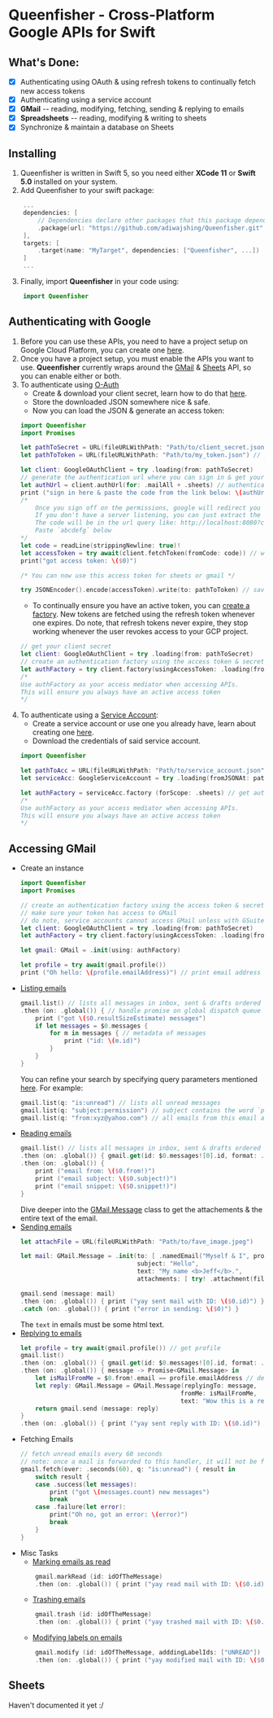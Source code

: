 # Queenfisher - Cross-Platform Google APIs for Swift

## What's Done:
- [x] Authenticating using OAuth & using refresh tokens to continually fetch new access tokens
- [x] Authenticating using a service account
- [x] **GMail** -- reading, modifying, fetching, sending & replying to emails
- [x] **Spreadsheets** -- reading, modifying & writing to sheets 
- [x] Synchronize & maintain a database on Sheets

## Installing

1. Queenfisher is written in Swift 5, so you need either **XCode 11** or **Swift 5.0** installed on your system.
2. Add Queenfisher to your swift package: 
``` swift
	...
	dependencies: [
		// Dependencies declare other packages that this package depends on.
		.package(url: "https://github.com/adiwajshing/Queenfisher.git", from: "0.1.0")
	],
	targets: [
		.target(name: "MyTarget", dependencies: ["Queenfisher", ...])
	]
	...
```
3. Finally, import **Queenfisher** in your code using:
``` swift
	import Queenfisher
```

## Authenticating with Google

1. Before you can use these APIs, you need to have a project setup on Google Cloud Platform, you can create one [here](https://console.developers.google.com/projectcreate). 
2. Once you have a project setup, you must enable the APIs you want to use. **Queenfisher** currently wraps around the [GMail](https://developers.google.com/gmail/api/v1/reference) & [Sheets]() API, so you can enable either or both.
3. To authenticate using [O-Auth](https://developers.google.com/identity/protocols/oauth2/web-server)
	- Create & download your client secret, learn how to do that [here](https://developers.google.com/identity/protocols/oauth2/web-server#creatingcred).
	- Store the downloaded JSON somewhere nice & safe.
	- Now you can load the JSON & generate an access token:
	``` swift
	import Queenfisher
	import Promises
	
	let pathToSecret = URL(fileURLWithPath: "Path/to/client_secret.json")
	let pathToToken = URL(fileURLWithPath: "Path/to/my_token.json") // place to save the generated token
	
	let client: GoogleOAuthClient = try .loading(from: pathToSecret)
	// generate the authentication url where you can sign in & get your access token
	let authUrl = client.authUrl(for: .mailAll + .sheets) // authenticate for full access to mail & spreadsheets
	print ("sign in here & paste the code from the link below: \(authUrl)") // open the url in a browser
	/*
		Once you sign off on the permissions, google will redirect you to the url you specified in the client secret
		If you don't have a server listening, you can just extract the code & paste it here, and you will get your access & refresh tokens
		The code will be in the url query like: http://localhost:8080?code=abcdefg&scope=blahblah
		Paste `abcdefg` below
	*/
	let code = readLine(strippingNewline: true)!
	let accessToken = try await(client.fetchToken(fromCode: code)) // will exchange code for access & refresh tokens
	print("got access token: \($0)")
	
	/* You can now use this access token for sheets or gmail */
	
	try JSONEncoder().encode(accessToken).write(to: pathToToken) // save the token as a JSON
	```
	- To continually ensure you have an active token, you can [create a factory](https://developers.google.com/identity/protocols/oauth2/web-server#offline). New tokens are fetched using the refresh token whenever one expires. Do note, that refresh tokens never expire, they stop working whenever the user revokes access to your GCP project.
	``` swift
	// get your client secret
	let client: GoogleOAuthClient = try .loading(from: pathToSecret)
	// create an authentication factory using the access token & secret
	let authFactory = try client.factory(usingAccessToken: .loading(fromJSONAt: pathToToken))
	/*
	Use authFactory as your access mediator when accessing APIs. 
	This will ensure you always have an active access token
	*/
	```
4. To authenticate using a [Service Account](https://developers.google.com/identity/protocols/oauth2/service-account):
	- Create a service account or use one you already have, learn about creating one [here](https://developers.google.com/identity/protocols/oauth2/service-account#creatinganaccount).
	- Download the credentials of said service account.
	``` swift
	import Queenfisher
	
	let pathToAcc = URL(fileURLWithPath: "Path/to/service_account.json")
	let serviceAcc: GoogleServiceAccount = try .loading(fromJSONAt: pathToAcc)
	
	let authFactory = serviceAcc.factory (forScope: .sheets) // get authentication for sheets
	/*
	Use authFactory as your access mediator when accessing APIs. 
	This will ensure you always have an active access token
	*/
	```
	
## Accessing GMail

- Create an instance
	``` swift
	import Queenfisher
	import Promises
	
	// create an authentication factory using the access token & secret
	// make sure your token has access to GMail
	// do note, service accounts cannot access GMail unless with GSuite accounts
	let client: GoogleOAuthClient = try .loading(from: pathToSecret)
	let authFactory = try client.factory(usingAccessToken: .loading(fromJSONAt: pathToToken))
	
	let gmail: GMail = .init(using: authFactory)
	
	let profile = try await(gmail.profile())
	print ("Oh hello: \(profile.emailAddress)") // print email address
	```
- [Listing emails](https://developers.google.com/gmail/api/v1/reference/users/messages/list)
	``` swift
	gmail.list() // lists all messages in inbox, sent & drafts ordered by timestamp
	.then (on: .global()) { // handle promise on global dispatch queue
		print ("got \($0.resultSizeEstimate) messages")
		if let messages = $0.messages {
			for m in messages { // metadata of messages
				print ("id: \(m.id)")
			}
		}
	}
	```
	You can refine your search by specifying query parameters mentioned [here](https://support.google.com/mail/answer/7190?hl=en). For example:
	``` swift
	gmail.list(q: "is:unread") // lists all unread messages
	gmail.list(q: "subject:permission") // subject contains the word `permission`
	gmail.list(q: "from:xyz@yahoo.com") // all emails from this email address
	```
- [Reading emails](https://developers.google.com/gmail/api/v1/reference/users/messages/get)
	``` swift
	gmail.list() // lists all messages in inbox, sent & drafts ordered by timestamp
	.then (on: .global()) { gmail.get(id: $0.messages![0].id, format: .full) } // get the first email received
	.then (on: .global()) { 
		print ("email from: \($0.from!)") 
		print ("email subject: \($0.subject!)") 
		print ("email snippet: \($0.snippet!)") 
	}
	```
	Dive deeper into the [GMail.Message](Sources/Queenfisher/GMail/GMail.Message.swift) class to get the attachements & the entire text of the email.
- [Sending emails](https://developers.google.com/gmail/api/v1/reference/users/messages/send)
	``` swift
	let attachFile = URL(fileURLWithPath: "Path/to/fave_image.jpeg")
	
	let mail: GMail.Message = .init(to: [ .namedEmail("Myself & I", profile.emailAddress) ],
									subject: "Hello",
									text: "My name <b>Jeff</b>.",
									attachments: [ try! .attachment(fileAt: attachFile) ])
	
	gmail.send (message: mail)
	.then (on: .global()) { print ("yay sent mail with ID: \($0.id)") }
	.catch (on: .global()) { print ("error in sending: \($0)") }
	```
	The `text` in emails must be some html text.
- [Replying to emails](https://developers.google.com/gmail/api/v1/reference/users/messages/send)
	``` swift
	let profile = try await(gmail.profile()) // get profile
	gmail.list()
	.then (on: .global()) { gmail.get(id: $0.messages![0].id, format: .full) } // get the first email received
	.then (on: .global()) { message -> Promise<GMail.Message> in
		let isMailFromMe = $0.from!.email == profile.emailAddress // determine if the email was sent by me
		let reply: GMail.Message = GMail.Message(replyingTo: message, 
												fromMe: isMailFromMe, 
												text: "Wow this is a reply")!
		return gmail.send (message: reply)
	}
	.then (on: .global()) { print ("yay sent reply with ID: \($0.id)") }
	```
- Fetching Emails
	``` swift
	// fetch unread emails every 60 seconds
	// note: once a mail is forwarded to this handler, it will not be forwarded again in the future
	gmail.fetch(over: .seconds(60), q: "is:unread") { result in
		switch result {
		case .success(let messages):
			print ("got \(messages.count) new messages")
			break
		case .failure(let error):
			print("Oh no, got an error: \(error)")
			break
		}
	}
	```
- Misc Tasks
	* [Marking emails as read](https://developers.google.com/gmail/api/v1/reference/users/messages/modify)
	``` swift
		gmail.markRead (id: idOfTheMessage)
		.then (on: .global()) { print ("yay read mail with ID: \($0.id)") }
	```
	* [Trashing emails](https://developers.google.com/gmail/api/v1/reference/users/messages/trash)
	``` swift
		gmail.trash (id: idOfTheMessage)
		.then (on: .global()) { print ("yay trashed mail with ID: \($0.id)") }
	```
	* [Modifying labels on emails](https://developers.google.com/gmail/api/v1/reference/users/messages/modify)
	``` swift
		gmail.modify (id: idOfTheMessage, adddingLabelIds: ["UNREAD"]) // effectively mark an email as unread
		.then (on: .global()) { print ("yay modified mail with ID: \($0.id)") }
	```

## Sheets

Haven't documented it yet :/
